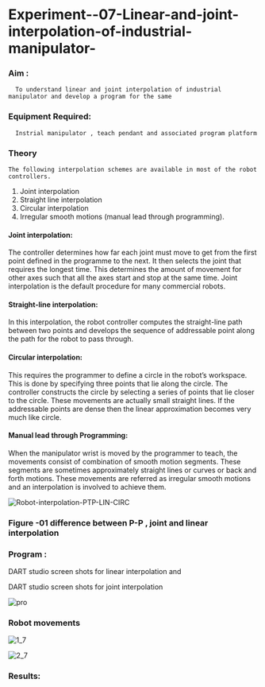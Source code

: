# Experiment--07-Linear-and-joint-interpolation-of-industrial-manipulator-

### Aim :
      To understand linear and joint interpolation of industrial manipulator and develop a program for the same 
      
### Equipment Required: 
      Instrial manipulator , teach pendant and associated program platform 
      
### Theory 
    The following interpolation schemes are available in most of the robot controllers.
1. Joint interpolation
2. Straight line interpolation
3. Circular interpolation
4. Irregular smooth motions (manual lead through programming).
#### Joint interpolation: 
The controller determines how far each joint must move to get from the first point defined in the programme to the next. It then selects the joint that
requires the longest time. This determines the amount of movement for other axes such that all the axes start and stop at the same time. Joint interpolation is the default procedure for many commercial robots.

#### Straight-line interpolation: 
In this interpolation, the robot controller computes the straight-line path between two points and develops the sequence of addressable point along the path for the robot to pass through.

#### Circular interpolation: 
This requires the programmer to define a circle in the
robot’s workspace. This is done by specifying three points that lie along the circle. The controller constructs the circle by selecting a series of points that lie closer to the circle. These movements are actually small straight lines. If the addressable points are dense then the linear approximation becomes very much like circle.


#### Manual lead through Programming: 
When the manipulator wrist is moved by the programmer to teach, the movements consist of combination of smooth motion segments. These segments are sometimes approximately straight lines or curves or back and forth motions. These movements are referred as irregular smooth motions and an interpolation is involved to achieve them.




![Robot-interpolation-PTP-LIN-CIRC](https://user-images.githubusercontent.com/36288975/201615171-d0886aaa-8220-4b0c-8a1d-3d8a5c69c76a.png)

### Figure -01 difference between P-P , joint and linear interpolation 


### Program : 
DART studio screen shots for linear interpolation and









DART studio screen shots for joint interpolation 

![pro](https://github.com/Sajetha13/Experiment--07-Linear-and-joint-interpolation-of-industrial-manipulator-/assets/138849316/2b735f47-6a1b-46b3-b9de-89b1ecc219d2)







### Robot movements 

![1_7](https://github.com/Sajetha13/Experiment--07-Linear-and-joint-interpolation-of-industrial-manipulator-/assets/138849316/39235d8b-1ec5-4e25-b833-7a192e8156a2)


![2_7](https://github.com/Sajetha13/Experiment--07-Linear-and-joint-interpolation-of-industrial-manipulator-/assets/138849316/7e06e10e-be3c-4840-a3fe-33a11dce059c)











### Results:  
